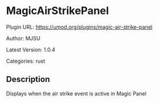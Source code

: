 # MagicAirStrikePanel

Plugin URL: https://umod.org/plugins/magic-air-strike-panel

Author: MJSU

Latest Version: 1.0.4

Categories: rust

## Description

Displays when the air strike event is active in Magic Panel
